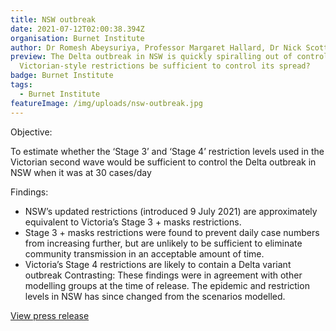 ```yaml
---
title: NSW outbreak
date: 2021-07-12T02:00:38.394Z
organisation: Burnet Institute
author: Dr Romesh Abeysuriya, Professor Margaret Hallard, Dr Nick Scott
preview: The Delta outbreak in NSW is quickly spiralling out of control, will
  Victorian-style restrictions be sufficient to control its spread?
badge: Burnet Institute
tags:
  - Burnet Institute
featureImage: /img/uploads/nsw-outbreak.jpg
---
```

Objective: 

To estimate whether the ‘Stage 3’ and ‘Stage 4’ restriction levels used in the Victorian second wave would be sufficient to control the Delta outbreak in NSW when it was at 30 cases/day

Findings:

* NSW’s updated restrictions (introduced 9 July 2021) are approximately equivalent to Victoria’s Stage 3 + masks restrictions.
* Stage 3 + masks restrictions were found to prevent daily case numbers from increasing further, but are unlikely to be sufficient to eliminate community transmission in an acceptable amount of time.
* Victoria’s Stage 4 restrictions are likely to contain a Delta variant outbreak
Contrasting: These findings were in agreement with other modelling groups at the time of release. The epidemic and restriction levels in NSW has since changed from the scenarios modelled.

<a href="https://burnet.edu.au/system/asset/file/4797/Burnet_Institute_modelling_-_NSW_outbreak__12_July_2021_-_FINAL.pdf" target="_blank">View press release</a>
